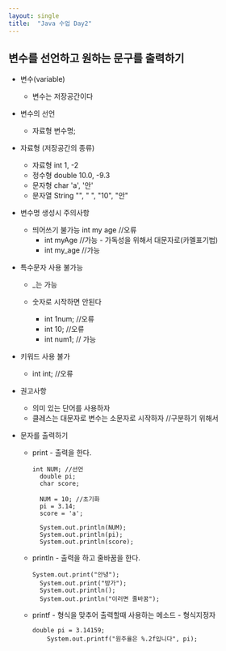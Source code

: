 ```yaml
---
layout: single
title:  "Java 수업 Day2"
---
```

## 변수를 선언하고 원하는 문구를 출력하기

* 변수(variable)
  * 변수는 저장공간이다
  
* 변수의 선언
  * 자료형 변수명;

* 자료형 (저장공간의 종류)
  * 자료형	int	1, -2
  * 정수형	double	10.0, -9.3
  * 문자형	char	'a', '안'
  * 문자열	String	"", " ", "10", "안"

* 변수명 생성시 주의사항
  * 띄어쓰기 불가능 int my age //오류
    * int myAge //가능 - 가독성을 위해서 대문자로(카멜표기법)
    * int my_age //가능

* 특수문자 사용 불가능
  * _는 가능

  * 숫자로 시작하면 안된다
    * int 1num; //오류
    * int 10; //오류
    * int num1; // 가능
	
* 키워드 사용 불가
  * int int; //오류

* 권고사항
  * 의미 있는 단어를 사용하자
  * 클레스는 대문자로 변수는 소문자로 시작하자 //구분하기 위해서

* 문자를 출력하기
  * print - 출력을 한다.<br/>
      ```
      int NUM; //선언
	  	double pi;
  		char score;
		
  		NUM = 10; //초기화
  		pi = 3.14;
  		score = 'a';
		
  		System.out.println(NUM);
  		System.out.println(pi);
  		System.out.println(score);
      ```
      
  * println - 출력을 하고 줄바꿈을 한다.<br/>
      ```
      System.out.print("안녕");
	  	System.out.print("방가");
  		System.out.println();
  		System.out.println("이러면 줄바꿈");
      ```

  * printf - 형식을 맞추어 출력할때 사용하는 메소드 - 형식지정자<br/>
      ```
      double pi = 3.14159;
		  System.out.printf("원주율은 %.2f입니다", pi);
      ```
